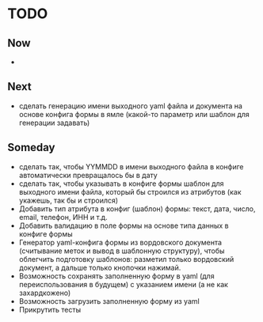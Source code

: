 # TODO

## Now

-

## Next

- сделать генерацию имени выходного yaml файла и документа на основе конфига формы в ямле (какой-то параметр или шаблон для генерации задавать)

## Someday

- сделать так, чтобы YYMMDD в имени выходного файла в конфиге автоматически превращалось бы в дату
- сделать так, чтобы указывать в конфиге формы шаблон для выходного имени файла, который бы строился из атрибутов (как укажешь, так бы и строился)
- Добавить тип атрибута в конфиг (шаблон) формы: текст, дата, число, email, телефон, ИНН и т.д.
- Добавить валидацию в поле формы на основе типа данных в конфиге формы
- Генератор yaml-конфига формы из вордовского документа (считывание меток и вывод в шаблонную структуру), чтобы облегчить подготовку шаблонов: разметил только вордовский документ, а дальше только кнопочки нажимай.
- Возможность сохранять заполненную форму в yaml (для переиспользования в будущем) c указанием имени (а не как захардкожено)
- Возможность загрузить заполненную форму из yaml
- Прикрутить тесты
